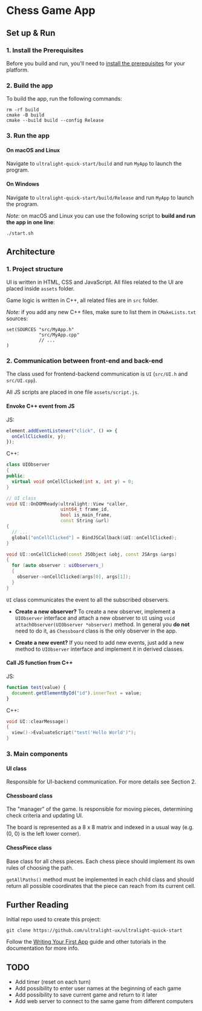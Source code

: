 # Chess Game App

## Set up & Run

### 1. Install the Prerequisites

Before you build and run, you'll need to [install the prerequisites](https://docs.ultralig.ht/docs/installing-prerequisites) for your platform.

### 2. Build the app

To build the app, run the following commands:

```shell
rm -rf build
cmake -B build
cmake --build build --config Release
```

### 3. Run the app

#### On macOS and Linux

Navigate to `ultralight-quick-start/build` and run `MyApp` to launch the program.

#### On Windows

Navigate to `ultralight-quick-start/build/Release` and run `MyApp` to launch the program.

_Note:_ on macOS and Linux you can use the following script to **build and run the app in one line**:

```
./start.sh
```

## Architecture

### 1. Project structure

UI is written in HTML, CSS and JavaScript. All files related to the UI are placed inside `assets` folder.

Game logic is written in C++, all related files are in `src` folder.

_Note:_ if you add any new C++ files, make sure to list them in `CMakeLists.txt` sources:

```
set(SOURCES "src/MyApp.h"
            "src/MyApp.cpp"
            // ...
)
```

### 2. Communication between front-end and back-end

The class used for frontend-backend communication is `UI` (`src/UI.h` and `src/UI.cpp`).

All JS scripts are placed in one file `assets/script.js`.

#### Envoke C++ event from JS

JS:

```js
element.addEventListener("click", () => {
  onCellClicked(x, y);
});
```

C++:

```cpp
class UIObserver
{
public:
  virtual void onCellClicked(int x, int y) = 0;
}

// UI class
void UI::OnDOMReady(ultralight::View *caller,
                    uint64_t frame_id,
                    bool is_main_frame,
                    const String &url)
{
  // ...
  global["onCellClicked"] = BindJSCallback(&UI::onCellClicked);
}

void UI::onCellClicked(const JSObject &obj, const JSArgs &args)
{
  for (auto observer : uiObservers_)
  {
    observer->onCellClicked(args[0], args[1]);
  }
}
```

`UI` class communicates the event to all the subscribed observers.

- **Create a new observer?** To create a new observer, implement a `UIObserver` interface and attach a new observer to `UI` using `void attachObserver(UIObserver *observer)` method. In general you **do not** need to do it, as `Chessboard` class is the only observer in the app.

- **Create a new event?** If you need to add new events, just add a new method to `UIObserver` interface and implement it in derived classes.

#### Call JS function from C++

JS:

```js
function test(value) {
  document.getElementById("id").innerText = value;
}
```

C++:

```cpp
void UI::clearMessage()
{
  view()->EvaluateScript("test('Hello World')");
}
```

### 3. Main components

#### UI class

Responsible for UI-backend communication. For more details see Section 2.

#### Chessboard class

The "manager" of the game. Is responsible for moving pieces, determining check criteria and updating UI.

The board is represented as a 8 x 8 matrix and indexed in a usual way (e.g. (0, 0) is the left lower corner).

#### ChessPiece class

Base class for all chess pieces. Each chess piece should implement its own rules of choosing the path.

`getAllPaths()` method must be implemented in each child class and should return all possible coordinates that the piece can reach from its current cell.

## Further Reading

Initial repo used to create this project:

```
git clone https://github.com/ultralight-ux/ultralight-quick-start
```

Follow the [Writing Your First App](https://docs.ultralig.ht/docs/writing-your-first-app) guide and other tutorials in the documentation for more info.

## TODO

- Add timer (reset on each turn)
- Add possibility to enter user names at the beginning of each game
- Add possibility to save current game and return to it later
- Add web server to connect to the same game from different computers
